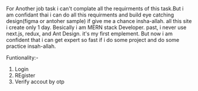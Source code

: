 For Another job task i can't complate all the requirments of this task.But i am confidant thai i can do all this requirments and build eye catching design(figma or antoher sample) if give me a chance insha-allah. all this site i create only 1 day. Besically i am MERN stack Developer. past, i never use next.js, redux, and Ant Design. it's my first emplement. But now i am confident that i can get expert so fast if i do some project and do some practice insah-allah. 

Funtionality:-
1. Login
2. REgister
3. Verify accout by otp
